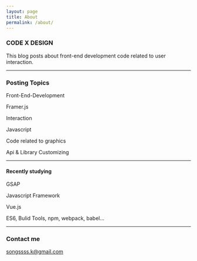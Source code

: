 ```yaml
---
layout: page
title: About
permalink: /about/
---
```




### CODE X DESIGN

This blog posts about front-end development code related to user interaction.

---

### Posting Topics

Front-End-Development

Framer.js

Interaction

Javascript

Code related to graphics

Api & Library Customizing


---


#### Recently studying 

GSAP

Javascript Framework

Vue.js

ES6, Bulid Tools, npm, webpack, babel...


---

### Contact me

[songssss.k@gmail.com](mailto:songssss.k@gmail.com)
